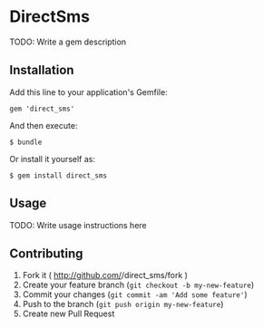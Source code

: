 # DirectSms

TODO: Write a gem description

## Installation

Add this line to your application's Gemfile:

    gem 'direct_sms'

And then execute:

    $ bundle

Or install it yourself as:

    $ gem install direct_sms

## Usage

TODO: Write usage instructions here

## Contributing

1. Fork it ( http://github.com/<my-github-username>/direct_sms/fork )
2. Create your feature branch (`git checkout -b my-new-feature`)
3. Commit your changes (`git commit -am 'Add some feature'`)
4. Push to the branch (`git push origin my-new-feature`)
5. Create new Pull Request
